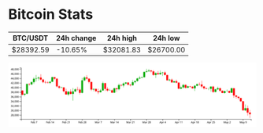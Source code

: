# Bitcoin Stats

BTC/USDT|24h change|24h high|24h low|
|---|---|---|---|
|$28392.59|-10.65%|$32081.83|$26700.00|

<img src="./chart.svg">
